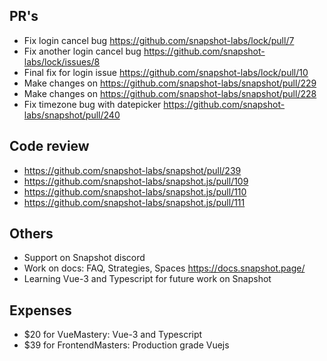 ## PR's
- Fix login cancel bug https://github.com/snapshot-labs/lock/pull/7
- Fix another login cancel bug https://github.com/snapshot-labs/lock/issues/8
- Final fix for login issue https://github.com/snapshot-labs/lock/pull/10
- Make changes on https://github.com/snapshot-labs/snapshot/pull/229
- Make changes on https://github.com/snapshot-labs/snapshot/pull/228
- Fix timezone bug with datepicker https://github.com/snapshot-labs/snapshot/pull/240

## Code review
- https://github.com/snapshot-labs/snapshot/pull/239
- https://github.com/snapshot-labs/snapshot.js/pull/109
- https://github.com/snapshot-labs/snapshot.js/pull/110
- https://github.com/snapshot-labs/snapshot.js/pull/111

## Others
- Support on Snapshot discord
- Work on docs: FAQ, Strategies, Spaces https://docs.snapshot.page/
- Learning Vue-3 and Typescript for future work on Snapshot

## Expenses
- $20 for VueMastery: Vue-3 and Typescript
- $39 for FrontendMasters: Production grade Vuejs
